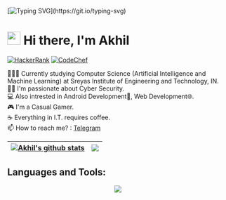 <!--
**akhil838/akhil838** is a ✨ _special_ ✨ repository because its `README.md` (this file) appears on your GitHub profile.

Here are some ideas to get you started:

- 🔭 I’m currently working on ...
- 🌱 I’m currently learning ...
- 👯 I’m looking to collaborate on ...
- 🤔 I’m looking for help with ...
- 💬 Ask me about ...
- 📫 How to reach me: ...
- 😄 Pronouns: ...
- ⚡ Fun fact: ...
-->

[![Typing SVG](https://readme-typing-svg.herokuapp.com?font=Courier+new&color=%23808080&size=40&width=800&duration=6969&lines=Welcome+to+my+profile!)](https://git.io/typing-svg)
# <img src="https://github.com/akhil838/akhil838/assets/64255484/a3e5f649-2be6-4d35-9572-37d2739d442a" width="30px"> Hi there, I'm Akhil

[![HackerRank](https://img.shields.io/badge/HackerRank-grey?style=for-the-badge&logo=hackerrank&labelColor=black&link=https://www.hackerrank.com/akhil838)](https://www.hackerrank.com/akhil838?hr_r=1)
[![CodeChef](https://img.shields.io/badge/leetcode-grey?style=for-the-badge&logo=leetcode&labelColor=black&link=https://www.leetcode.com/u/akhil838)](https://www.leetcode.com/u/akhil838)

:school:👨‍🎓 Currently studying Computer Science (Artificial Intelligence and Machine Learning) at Sreyas Institute of Engineering and Technology, IN.</br>
👨‍💻 I'm passionate about Cyber Security.</br>
💻 Also intrested in Android Development📱, Web Development🌐.</br>
:video_game: I'm a Casual Gamer.</br>
☕ Everything in I.T. requires coffee.</br>
:mailbox: How to reach me? : <a href="https://telegram.me/akhil838">Telegram</a>

| <a href="https://github.com/anuraghazra/github-readme-stats"><img align="center" src="https://github-readme-stats.vercel.app/api?username=akhil838&theme=github_dark&hide=contribs,issues&show_icons=true&hide_border=true&rank_icon=percentile" alt="Akhil's github stats" /></a> | <a href="https://github.com/anuraghazra/github-readme-stats"><img align="center" src="https://github-readme-stats.vercel.app/api/top-langs/?username=akhil838&theme=github_dark&layout=compact&hide_border=true" /></a> |
| ------------- | ------------- |

## Languages and Tools:
<p align="center">
  <a href="https://skillicons.dev">
    <img src="https://skillicons.dev/icons?i=mysql,opencv,py,pycharm,stackoverflow,vscode,tensorflow,pytorch,windows,anaconda,apple,c,java,debian,vim,discord,figma,github,kali,linux&perline=10" />
  </a>
</p>

